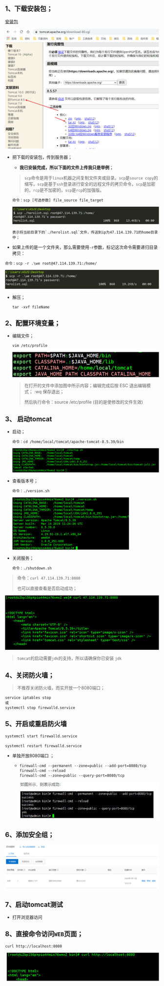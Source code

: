 ## 1、下载安装包；

[安装包]( https://tomcat.apache.org/download-80.cgi )

<img src="assets/1594550355325.png" alt="1594550355325" style="zoom:50%;" />

- 把下载的安装包，传到服务器；

  - **我已安装完成，所以下面的文件上传我只是举例**；

  >  `scp`命令是用于`linux`机器之间复制文件夹或目录。`scp`是`source copy`的缩写，`scp`是基于`ssh`登录进行安全的远程文件的拷贝命令，`scp`是加密的，`rcp`是不加密的，`scp`是`rcp`的加强版。 

  ```
  命令：scp [可选参数] file_source file_target
  ```

  ![1594548835142](assets/1594548835142.png)

  ```
  表示将当前目录下的`./herolist.sql`文件，传送到ip为47.114.139.71的home目录中； 
  ```

-  如果上传的是一个文件夹，那么需要使用`-r`参数，标记这次命令需要递归目录拷贝： 

  ```
  命令：scp -r .\we root@47.114.139.71:/home/
  ```

  ![1594549264448](assets/1594549264448.png)

- 解压；

  ```
  tar -xvf fileName
  ```

## 2、配置环境变量；

- 编辑文件；

  ```
  vim /etc/profile
  ```

  ![1594549913774](assets/1594549913774.png)

  > 在打开的文件中添加图中所示内容；编辑完成后按  ESC  退出编辑模式； :wq 保存退出；
  >
  >  然后执行命令：source /etc/profile  (目的是使修改的文件生效) 

## 3、 启动tomcat 

- 启动；

  ```
  命令：cd /home/local/tomcat/apache-tomcat-8.5.39/bin
  ```

  ![1594460447734](assets/1594460447734.png)

- 查看版本号；

  ```
  命令：./version.sh
  ```

  <img src="assets/1594550699344.png" alt="1594550699344" style="zoom:50%;" />

- 关闭服务；

  ```
  命令：./shutdown.sh
  ```


> 命令：`curl 47.114.139.71:8080`
>
> 也可以直接查看是否启动成功；

![1594550217713](assets/1594550217713.png)

> `tomcat`的启动需要`jdk`的支持，所以请确保你已安装 `jdk`

## 4、关闭防火墙；

> 不推荐关闭防火墙，而实开放一个8080端口；

```
service iptables stop
或
systemctl stop firewalld.service
```

##   5、开启或重启防火墙

```
systemctl start firewalld.service

systemctl restart firewalld.service
```

- 单独开放8080端口 ；

  - ```
    firewall-cmd --permanent --zone=public --add-port=8080/tcp
    firewall-cmd --reload
    firewall-cmd --zone=public --query-port=8080/tcp
    ```

    ![1594463096207](assets/1594463096207.png)

## 6、添加安全组；

![1594475511039](assets/1594475511039.png)

## 7、启动tomcat测试

- 打开浏览器访问

## 8、直接命令访问`WEB`页面；

```
curl http://localhost:8080
```

![1594461746150](assets/1594461746150.png)

